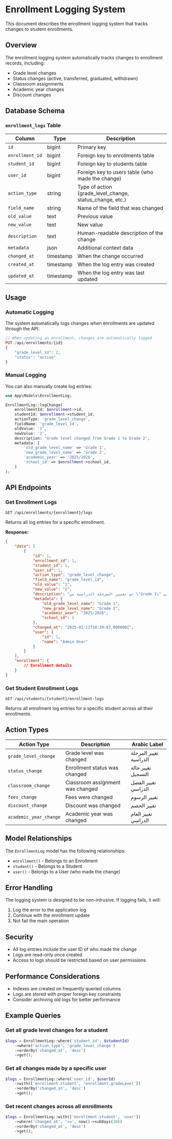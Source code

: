# Enrollment Logging System

This document describes the enrollment logging system that tracks changes to student enrollments.

## Overview

The enrollment logging system automatically tracks changes to enrollment records, including:
- Grade level changes
- Status changes (active, transferred, graduated, withdrawn)
- Classroom assignments
- Academic year changes
- Discount changes

## Database Schema

### `enrollment_logs` Table

| Column | Type | Description |
|--------|------|-------------|
| `id` | bigint | Primary key |
| `enrollment_id` | bigint | Foreign key to enrollments table |
| `student_id` | bigint | Foreign key to students table |
| `user_id` | bigint | Foreign key to users table (who made the change) |
| `action_type` | string | Type of action (grade_level_change, status_change, etc.) |
| `field_name` | string | Name of the field that was changed |
| `old_value` | text | Previous value |
| `new_value` | text | New value |
| `description` | text | Human-readable description of the change |
| `metadata` | json | Additional context data |
| `changed_at` | timestamp | When the change occurred |
| `created_at` | timestamp | When the log entry was created |
| `updated_at` | timestamp | When the log entry was last updated |

## Usage

### Automatic Logging

The system automatically logs changes when enrollments are updated through the API:

```php
// When updating an enrollment, changes are automatically logged
PUT /api/enrollments/{id}
{
    "grade_level_id": 2,
    "status": "active"
}
```

### Manual Logging

You can also manually create log entries:

```php
use App\Models\EnrollmentLog;

EnrollmentLog::logChange(
    enrollmentId: $enrollment->id,
    studentId: $enrollment->student_id,
    actionType: 'grade_level_change',
    fieldName: 'grade_level_id',
    oldValue: '1',
    newValue: '2',
    description: 'Grade level changed from Grade 1 to Grade 2',
    metadata: [
        'old_grade_level_name' => 'Grade 1',
        'new_grade_level_name' => 'Grade 2',
        'academic_year' => '2025/2026',
        'school_id' => $enrollment->school_id,
    ]
);
```

## API Endpoints

### Get Enrollment Logs

```http
GET /api/enrollments/{enrollment}/logs
```

Returns all log entries for a specific enrollment.

**Response:**
```json
{
    "data": [
        {
            "id": 1,
            "enrollment_id": 1,
            "student_id": 1,
            "user_id": 1,
            "action_type": "grade_level_change",
            "field_name": "grade_level_id",
            "old_value": "1",
            "new_value": "2",
            "description": "تم تغيير المرحلة الدراسية من \"Grade 1\" إلى \"Grade 2\"",
            "metadata": {
                "old_grade_level_name": "Grade 1",
                "new_grade_level_name": "Grade 2",
                "academic_year": "2025/2026",
                "school_id": 1
            },
            "changed_at": "2025-01-11T18:39:07.000000Z",
            "user": {
                "id": 1,
                "name": "Admin User"
            }
        }
    ],
    "enrollment": {
        // Enrollment details
    }
}
```

### Get Student Enrollment Logs

```http
GET /api/students/{student}/enrollment-logs
```

Returns all enrollment log entries for a specific student across all their enrollments.

## Action Types

| Action Type | Description | Arabic Label |
|-------------|-------------|--------------|
| `grade_level_change` | Grade level was changed | تغيير المرحلة الدراسية |
| `status_change` | Enrollment status was changed | تغيير حالة التسجيل |
| `classroom_change` | Classroom assignment was changed | تغيير الفصل الدراسي |
| `fees_change` | Fees were changed | تغيير الرسوم |
| `discount_change` | Discount was changed | تغيير الخصم |
| `academic_year_change` | Academic year was changed | تغيير العام الدراسي |

## Model Relationships

The `EnrollmentLog` model has the following relationships:

- `enrollment()` - Belongs to an Enrollment
- `student()` - Belongs to a Student
- `user()` - Belongs to a User (who made the change)

## Error Handling

The logging system is designed to be non-intrusive. If logging fails, it will:
1. Log the error to the application log
2. Continue with the enrollment update
3. Not fail the main operation

## Security

- All log entries include the user ID of who made the change
- Logs are read-only once created
- Access to logs should be restricted based on user permissions

## Performance Considerations

- Indexes are created on frequently queried columns
- Logs are stored with proper foreign key constraints
- Consider archiving old logs for better performance

## Example Queries

### Get all grade level changes for a student
```php
$logs = EnrollmentLog::where('student_id', $studentId)
    ->where('action_type', 'grade_level_change')
    ->orderBy('changed_at', 'desc')
    ->get();
```

### Get all changes made by a specific user
```php
$logs = EnrollmentLog::where('user_id', $userId)
    ->with(['enrollment.student', 'enrollment.gradeLevel'])
    ->orderBy('changed_at', 'desc')
    ->get();
```

### Get recent changes across all enrollments
```php
$logs = EnrollmentLog::with(['enrollment.student', 'user'])
    ->where('changed_at', '>=', now()->subDays(30))
    ->orderBy('changed_at', 'desc')
    ->get();
```



